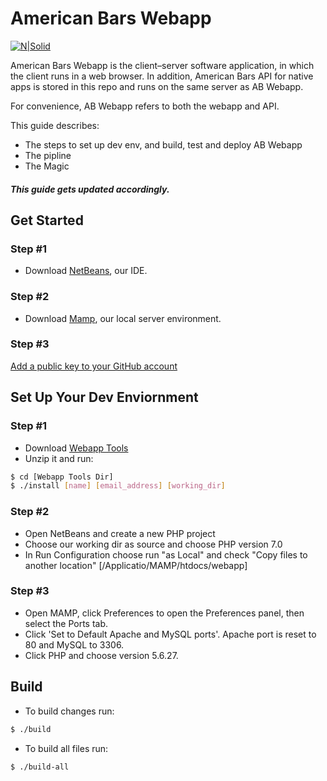 # American Bars Webapp

[![N|Solid](https://americanbars.com/default/images/americanbars.png)](https://nodesource.com/products/nsolid)

American Bars Webapp is the client–server software application, in which the client runs in a web browser. In addition, American Bars API for native apps is stored in this repo and runs on the same server as AB Webapp. 

For convenience, AB Webapp refers to both the webapp and API.

This guide describes:

  - The steps to set up dev env, and build, test and deploy AB Webapp
  - The pipline
  - The Magic
 
##### This guide gets updated accordingly.

## Get Started

### Step #1
* Download [NetBeans][netbeans], our IDE.

### Step #2
* Download [Mamp][mamp], our local server environment.

### Step #3
[Add a public key to your GitHub account][sshkey]

## Set Up Your Dev Enviornment

### Step #1
* Download [Webapp Tools][webapp_tools]
* Unzip it and run:
```sh
$ cd [Webapp Tools Dir]
$ ./install [name] [email_address] [working_dir]
```

### Step #2
* Open NetBeans and create a new PHP project
* Choose our working dir as source and choose PHP version 7.0
* In Run Configuration choose run "as Local" and check "Copy files to another location" [/Applicatio/MAMP/htdocs/webapp]

### Step #3
* Open MAMP, click Preferences to open the Preferences panel, then select the Ports tab.
* Click 'Set to Default Apache and MySQL ports'. Apache port is reset to 80 and MySQL to 3306. 
* Click PHP and choose version 5.6.27.

## Build

* To build changes run:
```sh
$ ./build
```

* To build all files run:
```sh
$ ./build-all
```

[//]: # (These are reference links used in the body of this note and get stripped out when the markdown processor does its job. There is no need to format nicely because it shouldn't be seen. Thanks SO - http://stackoverflow.com/questions/4823468/store-comments-in-markdown-syntax)


   [sshkey]: <https://help.github.com/articles/adding-a-new-ssh-key-to-your-github-account/>
   [netbeans]: <https://netbeans.org/downloads/start.html?platform=macosx&lang=en&option=php>
   [mamp]: <https://www.mamp.info/en/downloads/>
   [webapp_tools]: <http://54.89.247.251:8080/userContent/webapp/*zip*/webapp.zip>
